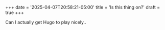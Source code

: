 +++
date = '2025-04-07T20:58:21-05:00'
title = 'Is this thing on?'
draft = true
+++

Can I actually get Hugo to play nicely..